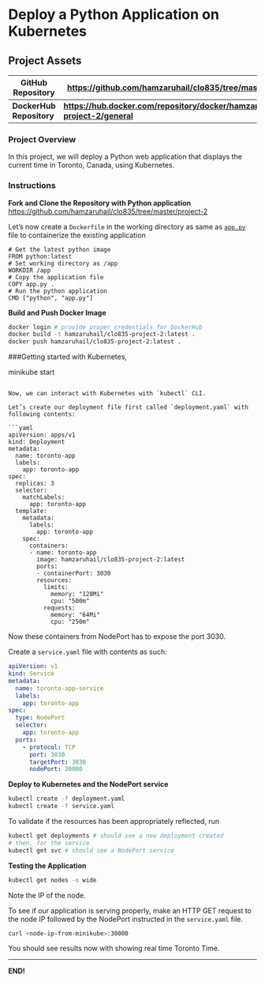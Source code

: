 
# Deploy a Python Application on Kubernetes

## Project Assets

| GitHub Repository | https://github.com/hamzaruhail/clo835/tree/master/project-2 |
| --- | --- |
| **DockerHub Repository** | **https://hub.docker.com/repository/docker/hamzaruhail/clo835-project-2/general** |

### **Project Overview**

In this project, we will deploy a Python web application that displays the current time in Toronto, Canada, using Kubernetes. 

### Instructions

**Fork and Clone the Repository with Python application** 
https://github.com/hamzaruhail/clo835/tree/master/project-2

Let’s now create a `Dockerfile` in the working directory as same as [`app.py`](http://app.py) file to containerize the existing application

```docker
# Get the latest python image
FROM python:latest
# Set working directory as /app
WORKDIR /app
# Copy the application file
COPY app.py .
# Run the python application
CMD ["python", "app.py"]
```

**Build and Push Docker Image**

```bash
docker login # provide proper credentials for DockerHub
docker build -t hamzaruhail/clo835-project-2:latest .
docker push hamzaruhail/clo835-project-2:latest .
```

###Getting started with Kubernetes, 

minikube start
```

Now, we can interact with Kubernetes with `kubectl` CLI.

Let’s create our deployment file first called `deployment.yaml` with following contents:

```yaml
apiVersion: apps/v1
kind: Deployment
metadata:
  name: toronto-app
  labels:
    app: toronto-app
spec:
  replicas: 3
  selector:
    matchLabels:
      app: toronto-app
  template:
    metadata:
      labels:
        app: toronto-app
    spec:
      containers:
      - name: toronto-app
        image: hamzaruhail/clo835-project-2:latest
        ports:
        - containerPort: 3030
        resources:
          limits:
            memory: "128Mi"
            cpu: "500m"
          requests:
            memory: "64Mi"
            cpu: "250m"
```





Now these containers from NodePort has to expose the port 3030.

Create a `service.yaml` file with contents as such:

```yaml
apiVersion: v1
kind: Service
metadata:
  name: toronto-app-service
  labels:
    app: toronto-app
spec:
  type: NodePort
  selector:
    app: toronto-app
  ports:
    - protocol: TCP
      port: 3030
      targetPort: 3030
      nodePort: 30000
```

**Deploy to Kubernetes and the NodePort service**

```bash
kubectl create -f deployment.yaml
kubectl create -f service.yaml
```

To validate if the resources has been appropriately reflected, run

```bash
kubectl get deployments # should see a new deployment created
# then, for the service
kubectl get svc # should see a NodePort service
```

**Testing the Application**


```bash
kubectl get nodes -o wide
```

Note the IP of the node.

To see if our application is serving properly, make an HTTP GET request to the node IP followed by the NodePort instructed in the `service.yaml` file.

```bash
curl <node-ip-from-minikube>:30000
```

You should see results now with showing real time Toronto Time.



---

**END!**
